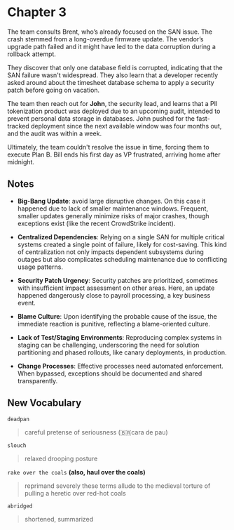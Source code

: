 # Chapter 3

The team consults Brent, who’s already focused on the SAN issue. The crash stemmed from a long-overdue firmware update.
The vendor’s upgrade path failed and it might have led to the data corruption during a rollback attempt.

They discover that only one database field is corrupted, indicating that the SAN failure wasn't widespread. They also
learn that a developer recently asked around about the timesheet database schema to apply a security patch before going
on vacation.

The team then reach out for **John**, the security lead, and learns that a PII tokenization product was deployed due to
an upcoming audit, intended to prevent personal data storage in databases. John pushed for the fast-tracked deployment
since the next available window was four months out, and the audit was within a week.

Ultimately, the team couldn't resolve the issue in time, forcing them to execute Plan B. Bill ends his first day as 
VP frustrated, arriving home after midnight.

## Notes

- **Big-Bang Update**: avoid large disruptive changes. On this case it happened due to lack of smaller maintenance 
windows. Frequent, smaller updates generally minimize risks of major crashes, though exceptions exist (like the 
recent CrowdStrike incident).

- **Centralized Dependencies**: Relying on a single SAN for multiple critical systems created a single point of 
failure, likely for cost-saving. This kind of centralization not only impacts dependent subsystems during outages but 
also complicates scheduling maintenance due to conflicting usage patterns.

- **Security Patch Urgency**: Security patches are prioritized, sometimes with insufficient impact assessment on 
other areas. Here, an update happened dangerously close to payroll processing, a key business event.

- **Blame Culture**: Upon identifying the probable cause of the issue, the immediate reaction is punitive, reflecting 
a blame-oriented culture.

- **Lack of Test/Staging Environments**: Reproducing complex systems in staging can be challenging, underscoring the 
need for solution partitioning and phased rollouts, like canary deployments, in production.

- **Change Processes**: Effective processes need automated enforcement. When bypassed, exceptions should be 
documented and shared transparently.

## New Vocabulary

`deadpan`

> careful pretense of seriousness (🇧🇷cara de pau)

`slouch`

> relaxed drooping posture

`rake over the coals` **(also, haul over the coals)**

> reprimand severely
> these terms allude to the medieval torture of pulling a heretic over red-hot coals

`abridged`

> shortened, summarized

